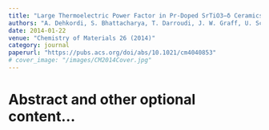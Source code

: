 ```yaml
---
title: "Large Thermoelectric Power Factor in Pr-Doped SrTiO3−δ Ceramics via Grain-Boundary-Induced Mobility Enhancement"
authors: "A. Dehkordi, S. Bhattacharya, T. Darroudi, J. W. Graff, U. Schwingenschlögl, H. N. Alshareef, T. M. Tritt"
date: 2014-01-22
venue: "Chemistry of Materials 26 (2014)"
category: journal
paperurl: "https://pubs.acs.org/doi/abs/10.1021/cm4040853"
# cover_image: "/images/CM2014Cover.jpg"
---
```


# Abstract and other optional content…
